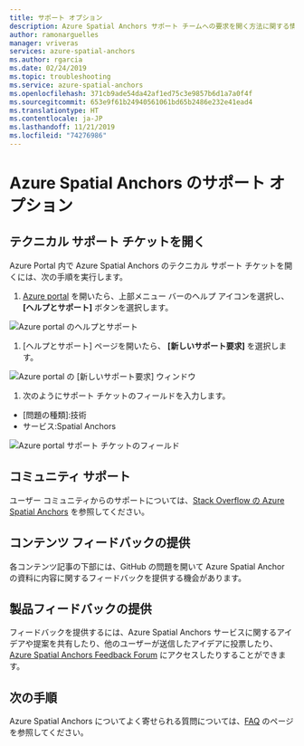 ```yaml
---
title: サポート オプション
description: Azure Spatial Anchors サポート チームへの要求を開く方法に関する情報。
author: ramonarguelles
manager: vriveras
services: azure-spatial-anchors
ms.author: rgarcia
ms.date: 02/24/2019
ms.topic: troubleshooting
ms.service: azure-spatial-anchors
ms.openlocfilehash: 371cb9ade54da42af1ed75c3e9857b6d1a7a0f4f
ms.sourcegitcommit: 653e9f61b24940561061bd65b2486e232e41ead4
ms.translationtype: HT
ms.contentlocale: ja-JP
ms.lasthandoff: 11/21/2019
ms.locfileid: "74276986"
---
```

# <a name="azure-spatial-anchors-support-options"></a>Azure Spatial Anchors のサポート オプション

## <a name="open-a-tech-support-ticket"></a>テクニカル サポート チケットを開く

Azure Portal 内で Azure Spatial Anchors のテクニカル サポート チケットを開くには、次の手順を実行します。

1. [Azure portal](https://azure.microsoft.com/account/) を開いたら、上部メニュー バーのヘルプ アイコンを選択し、 **[ヘルプとサポート]** ボタンを選択します。

![Azure portal のヘルプとサポート](./media/spatial-anchor-support.png)

1. [ヘルプとサポート] ページを開いたら、 **[新しいサポート要求]** を選択します。

![Azure portal の [新しいサポート要求] ウィンドウ](./media/spatial-anchor-support2.png)

1. 次のようにサポート チケットのフィールドを入力します。

- [問題の種類]\:技術
- サービス:Spatial Anchors

![Azure portal サポート チケットのフィールド](./media/spatial-anchor-support3.png)

## <a name="community-support"></a>コミュニティ サポート

ユーザー コミュニティからのサポートについては、[Stack Overflow の Azure Spatial Anchors](https://stackoverflow.com/questions/tagged/azure-spatial-anchors) を参照してください。

## <a name="provide-content-feedback"></a>コンテンツ フィードバックの提供

各コンテンツ記事の下部には、GitHub の問題を開いて Azure Spatial Anchor の資料に内容に関するフィードバックを提供する機会があります。

## <a name="provide-product-feedback"></a>製品フィードバックの提供

フィードバックを提供するには、Azure Spatial Anchors サービスに関するアイデアや提案を共有したり、他のユーザーが送信したアイデアに投票したり、[Azure Spatial Anchors Feedback Forum](https://feedback.azure.com/forums/919252-azure-spatial-anchors) にアクセスしたりすることができます。

## <a name="next-steps"></a>次の手順

Azure Spatial Anchors についてよく寄せられる質問については、[FAQ](spatial-anchor-faq.md) のページを参照してください。
